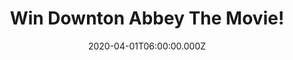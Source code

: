---
campaign-uuid: "c-4bf827f9-c55f-41f5-949a-f784eed5e3b1"
type: "Competition"
category: "Entertainment"
date: "2020-04-01T06:00:00.000Z"
end-date: "2020-06-01T23:59:00.000Z"
disable-form: false
is_promoted: true
has_entry_page: true
title: "Win Downton Abbey The Movie!"
competition-description: "<p>The worldwide phenomenon Downton Abbey became a grand\
  \ motion picture event, as the beloved Crawleys and their intrepid staff prepare\
  \ for the most important moment of their lives. We are giving one copy of the amazing\
  \ movie to one lucky member to win and enjoy it as much as we did!</p>\n<p>Enter\
  \ below and it could be yours.</p>\n"
hero-header: "Win Downton Abbey The Movie!"
terms-confirmation: "N/A"
banner-img: "https://assets.expresslyapp.com/asset-003b68ee-6c5b-44e8-a42d-b77ccc7f36b8.jpg"
logo-left-href: "http://club.expressly.io"
logo-left-image: "https://assets.expresslyapp.com/asset-5463eaf8-85c8-404b-8f10-48f2a83b3325.jpg"
logo-left-title: "Expressly club"
bg-image-hero: "https://assets.expresslyapp.com/asset-9d5c4670-2db9-44cb-a6b2-623d6ae7a63a.jpg"
bg-image-first: "https://assets.expresslyapp.com/asset-33403060-b4a3-430d-a698-935d61c41824.jpg"
section1-content: "<p>Written by series creator Julian Fellowes and starring the original\
  \ cast... A royal visit from the King and Queen of England will unleash scandal,\
  \ romance and intrigue that will leave the future of Downton hanging in the balance.</p>\n\
  <p>Want it? Click below for a chance to win.</p>\n"
entry-title: "Win Downton Abbey The Movie!"
entry-content: "<p>Enter the draw to win Downton Abbey The Movie by completing the\
  \ form below before 23:59 on the 1st of June 2020.</p>\n"
has-winner: false
prize-description: "Downton Abbey The Movie!"
special-conditions: "Multiple entries are allowed up to one every day."
country-restrictions:
- "GB"
---